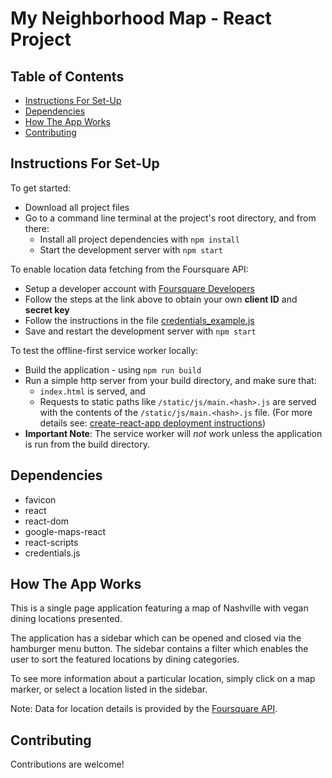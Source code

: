 # My Neighborhood Map - React Project

## Table of Contents

* [Instructions For Set-Up](#instructions-for-set-up)
* [Dependencies](#dependencies)
* [How The App Works](#how-the-app-works)
* [Contributing](#contributing)

## Instructions For Set-Up

To get started:
* Download all project files
* Go to a command line terminal at the project's root directory, and from there:
    * Install all project dependencies with `npm install`
    * Start the development server with `npm start`

To enable location data fetching from the Foursquare API:
* Setup a developer account with [Foursquare Developers](https://developer.foursquare.com/docs/api/getting-started)
* Follow the steps at the link above to obtain your own **client ID** and **secret key**
* Follow the instructions in the file [credentials_example.js](credentials_example.js)
* Save and restart the development server with `npm start`

To test the offline-first service worker locally:
* Build the application - using `npm run build`
* Run a simple http server from your build directory, and make sure that:
    * `index.html` is served, and
    * Requests to static paths like `/static/js/main.<hash>.js` are served with the contents of the `/static/js/main.<hash>.js` file. (For more details see: [create-react-app deployment instructions](https://github.com/facebook/create-react-app/blob/master/packages/react-scripts/template/README.md#deployment))
* **Important Note**: The service worker will _not_ work unless the application is run from the build directory.

## Dependencies

* favicon
* react
* react-dom
* google-maps-react
* react-scripts
* credentials.js

## How The App Works

This is a single page application featuring a map of Nashville with vegan dining locations presented.

The application has a sidebar which can be opened and closed via the hamburger menu button. The sidebar contains a filter which enables the user to sort the featured locations by dining categories.

To see more information about a particular location, simply click on a map marker, or select a location listed in the sidebar.

Note: Data for location details is provided by the [Foursquare API](https://developer.foursquare.com/).

## Contributing

Contributions are welcome!